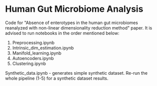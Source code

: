# Human Gut Microbiome Analysis
Code for "Absence of enterotypes in the human gut microbiomes reanalyzed with non-linear dimensionality reduction method" paper.
It is advised to run notebooks in the order mentioned below:

1. Preprocessing.ipynb
2. Intrinsic_dim_estimation.ipynb
3. Manifold_learning.ipynb
4. Autoencoders.ipynb
5. Clustering.ipynb

Synthetic_data.ipynb - generates simple synthetic dataset. Re-run the whole pipeline (1-5) for a synthetic dataset results.
